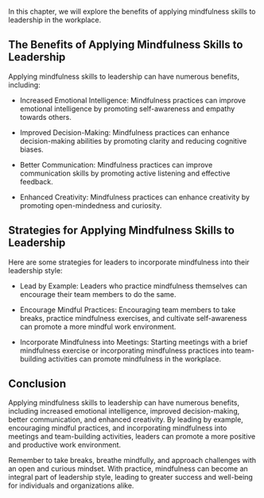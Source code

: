
In this chapter, we will explore the benefits of applying mindfulness skills to leadership in the workplace.

The Benefits of Applying Mindfulness Skills to Leadership
---------------------------------------------------------

Applying mindfulness skills to leadership can have numerous benefits, including:

* Increased Emotional Intelligence: Mindfulness practices can improve emotional intelligence by promoting self-awareness and empathy towards others.

* Improved Decision-Making: Mindfulness practices can enhance decision-making abilities by promoting clarity and reducing cognitive biases.

* Better Communication: Mindfulness practices can improve communication skills by promoting active listening and effective feedback.

* Enhanced Creativity: Mindfulness practices can enhance creativity by promoting open-mindedness and curiosity.

Strategies for Applying Mindfulness Skills to Leadership
--------------------------------------------------------

Here are some strategies for leaders to incorporate mindfulness into their leadership style:

* Lead by Example: Leaders who practice mindfulness themselves can encourage their team members to do the same.

* Encourage Mindful Practices: Encouraging team members to take breaks, practice mindfulness exercises, and cultivate self-awareness can promote a more mindful work environment.

* Incorporate Mindfulness into Meetings: Starting meetings with a brief mindfulness exercise or incorporating mindfulness practices into team-building activities can promote mindfulness in the workplace.

Conclusion
----------

Applying mindfulness skills to leadership can have numerous benefits, including increased emotional intelligence, improved decision-making, better communication, and enhanced creativity. By leading by example, encouraging mindful practices, and incorporating mindfulness into meetings and team-building activities, leaders can promote a more positive and productive work environment.

Remember to take breaks, breathe mindfully, and approach challenges with an open and curious mindset. With practice, mindfulness can become an integral part of leadership style, leading to greater success and well-being for individuals and organizations alike.
